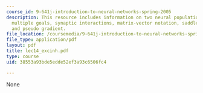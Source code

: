 ```yaml
---
course_id: 9-641j-introduction-to-neural-networks-spring-2005
description: This resource includes information on two neural populations, minimax,
  multiple goals, synaptic interactions, matrix-vector notation, saddle function,
  and pseudo gradient.
file_location: /coursemedia/9-641j-introduction-to-neural-networks-spring-2005/38553a93bde5edde52ef3a93c6506fc4_lec14_excinh.pdf
file_type: application/pdf
layout: pdf
title: lec14_excinh.pdf
type: course
uid: 38553a93bde5edde52ef3a93c6506fc4

---
```

None